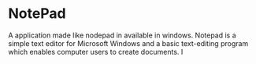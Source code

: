 # NotePad
A application made like nodepad in available in windows.
Notepad is a simple text editor for Microsoft Windows and a basic text-editing program which enables computer users to create documents. I
